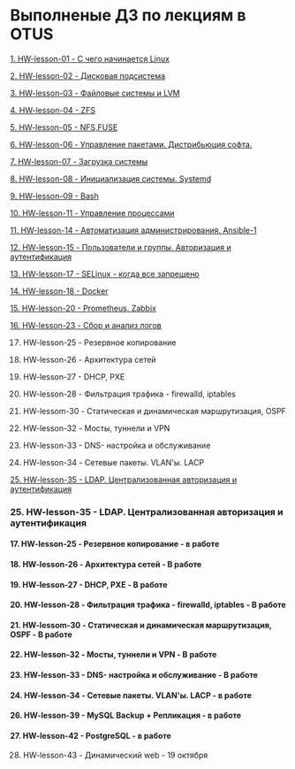# Выполненые ДЗ по лекциям в OTUS
[1. HW-lesson-01 - С чего начинается Linux](https://github.com/Aleksey-10081967/HomeWork/tree/main/HW-lesson-01)

[2. HW-lesson-02 - Дисковая подсистема](https://github.com/Aleksey-10081967/HomeWork/tree/main/HW-lesson-02)

[3.  HW-lesson-03  - Файловые системы и LVM](https://github.com/Aleksey-10081967/HomeWork/tree/main/HW-lesson-03)

[4.  HW-lesson-04  - ZFS](https://github.com/Aleksey-10081967/HomeWork/tree/main/HW-lesson-04)

[5.  HW-lesson-05  - NFS,FUSE](https://github.com/Aleksey-10081967/HomeWork/tree/main/HW-lesson-05)

[6.  HW-lesson-06  - Управление пакетами. Дистрибьюция софта.](https://github.com/Aleksey-10081967/HomeWork/tree/main/HW-lesson-06)

[7.  HW-lesson-07  - Загрузка системы](https://github.com/Aleksey-10081967/HomeWork/tree/main/HW-lesson-07)

[8.  HW-lesson-08  - Инициализация системы. Systemd](https://github.com/Aleksey-10081967/HomeWork/tree/main/HW-lesson-08)

[9.  HW-lesson-09  - Bash](https://github.com/Aleksey-10081967/HomeWork/tree/main/HW-lesson-09)

[10. HW-lesson-11  - Управление процессами](https://github.com/Aleksey-10081967/HomeWork/tree/main/HW-lesson-11)

[11. HW-lesson-14  - Автоматизация администрирования. Ansible-1](https://github.com/Aleksey-10081967/HomeWork/tree/main/HW-lesson-14)

[12. HW-lesson-15  - Пользователи и группы. Авторизация и аутентификация](https://github.com/Aleksey-10081967/HomeWork/tree/main/HW-lesson-15)

[13. HW-lesson-17  - SELinux - когда все запрещено](https://github.com/Aleksey-10081967/HomeWork/tree/main/HW-lesson-17)

[14. HW-lesson-18  - Docker](https://github.com/Aleksey-10081967/HomeWork/tree/main/HW-lesson-18)

[15. HW-lesson-20  - Prometheus, Zabbix](https://github.com/Aleksey-10081967/HomeWork/tree/main/HW-lesson-20)

[16. HW-lesson-23  - Сбор и анализ логов](https://github.com/Aleksey-10081967/HomeWork/tree/main/HW-lesson-23)

17. HW-lesson-25 - Резервное копирование

18. HW-lesson-26 - Архитектура сетей   

19. HW-lesson-27 - DHCP, PXE

20. HW-lesson-28 - Фильтрация трафика - firewalld, iptables

21. HW-lessom-30 - Статическая и динамическая маршрутизация, OSPF

22. HW-lesson-32 - Мосты, туннели и VPN

23. HW-lesson-33 - DNS- настройка и обслуживание

24. HW-lesson-34      - Сетевые пакеты. VLAN'ы. LACP

[25. HW-lesson-35 - LDAP. Централизованная авторизация и аутентификация](https://github.com/Aleksey-10081967/HomeWork/tree/main/HW-lesson-35)
     
### 25. HW-lesson-35      - LDAP. Централизованная авторизация и аутентификация

#### 17. HW-lesson-25      - Резервное копирование                          - в работе
#### 18. HW-lesson-26      - Архитектура сетей                              - В работе 
#### 19. HW-lesson-27      - DHCP, PXE                                      - В работе
#### 20. HW-lesson-28      - Фильтрация трафика - firewalld, iptables       - В работе
#### 21. HW-lessom-30      - Статическая и динамическая маршрутизация, OSPF - В работе
#### 22. HW-lesson-32      - Мосты, туннели и VPN                           - В работе
#### 23. HW-lesson-33      - DNS- настройка и обслуживание                  - В работе
#### 24. HW-lesson-34      - Сетевые пакеты. VLAN'ы. LACP                   - в работе
#### 26. HW-lesson-39      - MySQL Backup + Репликация                      - в работе
#### 27. HW-lesson-42      - PostgreSQL                                     - в работе
28. НW-lesson-43      - Динамический web                               - 19 октября
